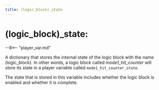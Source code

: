 ```yaml
---
title: (logic_block)_state
---
```



# (logic_block)\_state:

--8<-- "player_var.md"

A dictionary that stores the internal state of the logic block with the
name (logic_block). In other words, a logic block called
*mode1_hit_counter* will store its state in a player variable called
`mode1_hit_counter_state`.

The state that is stored in this variable includes whether the logic
block is enabled and whether it is complete.
